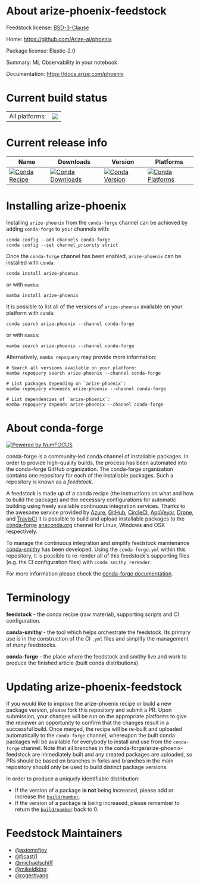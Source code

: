 About arize-phoenix-feedstock
=============================

Feedstock license: [BSD-3-Clause](https://github.com/conda-forge/arize-phoenix-feedstock/blob/main/LICENSE.txt)

Home: https://github.com/Arize-ai/phoenix

Package license: Elastic-2.0

Summary: ML Observability in your notebook

Documentation: https://docs.arize.com/phoenix

Current build status
====================


<table><tr><td>All platforms:</td>
    <td>
      <a href="https://dev.azure.com/conda-forge/feedstock-builds/_build/latest?definitionId=19228&branchName=main">
        <img src="https://dev.azure.com/conda-forge/feedstock-builds/_apis/build/status/arize-phoenix-feedstock?branchName=main">
      </a>
    </td>
  </tr>
</table>

Current release info
====================

| Name | Downloads | Version | Platforms |
| --- | --- | --- | --- |
| [![Conda Recipe](https://img.shields.io/badge/recipe-arize--phoenix-green.svg)](https://anaconda.org/conda-forge/arize-phoenix) | [![Conda Downloads](https://img.shields.io/conda/dn/conda-forge/arize-phoenix.svg)](https://anaconda.org/conda-forge/arize-phoenix) | [![Conda Version](https://img.shields.io/conda/vn/conda-forge/arize-phoenix.svg)](https://anaconda.org/conda-forge/arize-phoenix) | [![Conda Platforms](https://img.shields.io/conda/pn/conda-forge/arize-phoenix.svg)](https://anaconda.org/conda-forge/arize-phoenix) |

Installing arize-phoenix
========================

Installing `arize-phoenix` from the `conda-forge` channel can be achieved by adding `conda-forge` to your channels with:

```
conda config --add channels conda-forge
conda config --set channel_priority strict
```

Once the `conda-forge` channel has been enabled, `arize-phoenix` can be installed with `conda`:

```
conda install arize-phoenix
```

or with `mamba`:

```
mamba install arize-phoenix
```

It is possible to list all of the versions of `arize-phoenix` available on your platform with `conda`:

```
conda search arize-phoenix --channel conda-forge
```

or with `mamba`:

```
mamba search arize-phoenix --channel conda-forge
```

Alternatively, `mamba repoquery` may provide more information:

```
# Search all versions available on your platform:
mamba repoquery search arize-phoenix --channel conda-forge

# List packages depending on `arize-phoenix`:
mamba repoquery whoneeds arize-phoenix --channel conda-forge

# List dependencies of `arize-phoenix`:
mamba repoquery depends arize-phoenix --channel conda-forge
```


About conda-forge
=================

[![Powered by
NumFOCUS](https://img.shields.io/badge/powered%20by-NumFOCUS-orange.svg?style=flat&colorA=E1523D&colorB=007D8A)](https://numfocus.org)

conda-forge is a community-led conda channel of installable packages.
In order to provide high-quality builds, the process has been automated into the
conda-forge GitHub organization. The conda-forge organization contains one repository
for each of the installable packages. Such a repository is known as a *feedstock*.

A feedstock is made up of a conda recipe (the instructions on what and how to build
the package) and the necessary configurations for automatic building using freely
available continuous integration services. Thanks to the awesome service provided by
[Azure](https://azure.microsoft.com/en-us/services/devops/), [GitHub](https://github.com/),
[CircleCI](https://circleci.com/), [AppVeyor](https://www.appveyor.com/),
[Drone](https://cloud.drone.io/welcome), and [TravisCI](https://travis-ci.com/)
it is possible to build and upload installable packages to the
[conda-forge](https://anaconda.org/conda-forge) [anaconda.org](https://anaconda.org/)
channel for Linux, Windows and OSX respectively.

To manage the continuous integration and simplify feedstock maintenance
[conda-smithy](https://github.com/conda-forge/conda-smithy) has been developed.
Using the ``conda-forge.yml`` within this repository, it is possible to re-render all of
this feedstock's supporting files (e.g. the CI configuration files) with ``conda smithy rerender``.

For more information please check the [conda-forge documentation](https://conda-forge.org/docs/).

Terminology
===========

**feedstock** - the conda recipe (raw material), supporting scripts and CI configuration.

**conda-smithy** - the tool which helps orchestrate the feedstock.
                   Its primary use is in the construction of the CI ``.yml`` files
                   and simplify the management of *many* feedstocks.

**conda-forge** - the place where the feedstock and smithy live and work to
                  produce the finished article (built conda distributions)


Updating arize-phoenix-feedstock
================================

If you would like to improve the arize-phoenix recipe or build a new
package version, please fork this repository and submit a PR. Upon submission,
your changes will be run on the appropriate platforms to give the reviewer an
opportunity to confirm that the changes result in a successful build. Once
merged, the recipe will be re-built and uploaded automatically to the
`conda-forge` channel, whereupon the built conda packages will be available for
everybody to install and use from the `conda-forge` channel.
Note that all branches in the conda-forge/arize-phoenix-feedstock are
immediately built and any created packages are uploaded, so PRs should be based
on branches in forks and branches in the main repository should only be used to
build distinct package versions.

In order to produce a uniquely identifiable distribution:
 * If the version of a package **is not** being increased, please add or increase
   the [``build/number``](https://docs.conda.io/projects/conda-build/en/latest/resources/define-metadata.html#build-number-and-string).
 * If the version of a package **is** being increased, please remember to return
   the [``build/number``](https://docs.conda.io/projects/conda-build/en/latest/resources/define-metadata.html#build-number-and-string)
   back to 0.

Feedstock Maintainers
=====================

* [@axiomofjoy](https://github.com/axiomofjoy/)
* [@fjcasti1](https://github.com/fjcasti1/)
* [@michaelschiff](https://github.com/michaelschiff/)
* [@mikeldking](https://github.com/mikeldking/)
* [@rogerhyang](https://github.com/rogerhyang/)


<!-- dummy commit to enable rerendering -->

